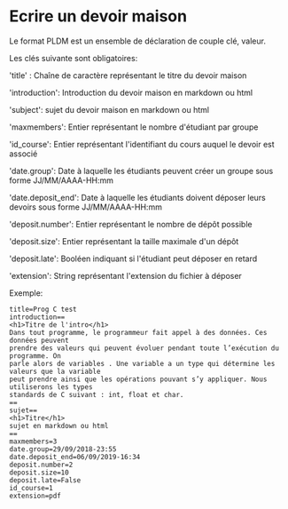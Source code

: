 # Ecrire un devoir maison

Le format PLDM est un ensemble de déclaration de couple clé, valeur. 

Les clés suivante sont obligatoires:

'title' : Chaîne de caractère représentant le titre du devoir maison

'introduction': Introduction du devoir maison en markdown ou html

'subject': sujet du devoir maison en markdown ou html

'maxmembers': Entier représentant le nombre d'étudiant par groupe

'id_course': Entier représentant l'identifiant du cours auquel le devoir est associé

'date.group': Date à laquelle les étudiants peuvent créer un groupe sous forme JJ/MM/AAAA-HH:mm

'date.deposit_end': Date à laquelle les étudiants doivent déposer leurs devoirs sous forme JJ/MM/AAAA-HH:mm

'deposit.number': Entier représentant le nombre de dépôt possible

'deposit.size': Entier représentant la taille maximale d'un dépôt

'deposit.late': Booléen indiquant si l'étudiant peut déposer en retard

'extension': String représentant l'extension du fichier à déposer

Exemple:

```
title=Prog C test
introduction==
<h1>Titre de l'intro</h1>
Dans tout programme, le programmeur fait appel à des données. Ces données peuvent
prendre des valeurs qui peuvent évoluer pendant toute l’exécution du programme. On
parle alors de variables . Une variable a un type qui détermine les valeurs que la variable
peut prendre ainsi que les opérations pouvant s’y appliquer. Nous utiliserons les types
standards de C suivant : int, float et char.
==
sujet==
<h1>Titre</h1>
sujet en markdown ou html
==
maxmembers=3
date.group=29/09/2018-23:55
date.deposit_end=06/09/2019-16:34
deposit.number=2
deposit.size=10
deposit.late=False
id_course=1
extension=pdf
```

